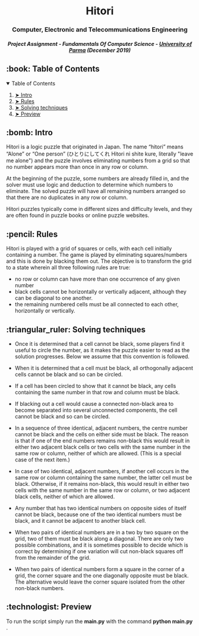 <h1 align="center">
Hitori</h1>
<h3 align="center"> Computer, Electronic and Telecommunications Engineering </h3>
<h5 align="center"> Project Assignment - Fundamentals Of Computer Science - <a href="https://www.unipr.it">University of Parma</a> (December 2019) </h5>
</hr>
  <h2 id="table-of-contents"> :book: Table of Contents</h2>
<details open="open">
  <summary>Table of Contents</summary>
  <ol>
    <li><a href="#intro"> ➤ Intro</a></li>
    <li><a href="#rules"> ➤ Rules</a></li>
    <li><a href="#solve"> ➤ Solving techniques</a></li>
    <li><a href="#preview"> ➤ Preview</a></li>
  </ol>
</details>
<h2 id="intro"> :bomb: Intro</h2>
Hitori is a logic puzzle that originated in Japan. The name “hitori” means “Alone” or “One person” (ひとりにしてくれ Hitori ni shite kure, literally "leave me alone") and the puzzle involves eliminating numbers from a grid so that no number appears more than once in any row or column.
<br/>


At the beginning of the puzzle, some numbers are already filled in, and the solver must use logic and deduction to determine which numbers to eliminate. The solved puzzle will have all remaining numbers arranged so that there are no duplicates in any row or column.

Hitori puzzles typically come in different sizes and difficulty levels, and they are often found in puzzle books or online puzzle websites.

<h2 id="rules"> :pencil: Rules</h2>
Hitori is played with a grid of squares or cells, with each cell initially containing a number. The game is played by eliminating squares/numbers and this is done by blacking them out. The objective is to transform the grid to a state wherein all three following rules are true:

* no row or column can have more than one occurrence of any given number
* black cells cannot be horizontally or vertically adjacent, although they can be diagonal to one another.
* the remaining numbered cells must be all connected to each other, horizontally or vertically.

<h2 id="solve"> :triangular_ruler: Solving techniques</h2>

* Once it is determined that a cell cannot be black, some players find it useful to circle the number, as it makes the puzzle easier to read as the solution progresses. Below we assume that this convention is followed.

* When it is determined that a cell must be black, all orthogonally adjacent cells cannot be black and so can be circled.

* If a cell has been circled to show that it cannot be black, any cells containing the same number in that row and column must be black.

* If blacking out a cell would cause a connected non-black area to become separated into several unconnected components, the cell cannot be black and so can be circled.

* In a sequence of three identical, adjacent numbers, the centre number cannot be black and the cells on either side must be black. The reason is that if one of the end numbers remains non-black this would result in either two adjacent black cells or two cells with the same number in the same row or column, neither of which are allowed. (This is a special case of the next item.)

* In case of two identical, adjacent numbers, if another cell occurs in the same row or column containing the same number, the latter cell must be black. Otherwise, if it remains non-black, this would result in either two cells with the same number in the same row or column, or two adjacent black cells, neither of which are allowed.

* Any number that has two identical numbers on opposite sides of itself cannot be black, because one of the two identical numbers must be black, and it cannot be adjacent to another black cell.

* When two pairs of identical numbers are in a two by two square on the grid, two of them must be black along a diagonal. There are only two possible combinations, and it is sometimes possible to decide which is correct by determining if one variation will cut non-black squares off from the remainder of the grid.

* When two pairs of identical numbers form a square in the corner of a grid, the corner square and the one diagonally opposite must be black. The alternative would leave the corner square isolated from the other non-black numbers.

<h2 id="preview"> :technologist: Preview</h2>
To run the script simply run the <b>main.py</b> with the command <b>python main.py</b> .
<br />
<br />
